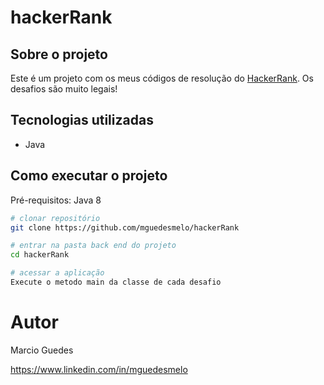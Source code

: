 # hackerRank

## Sobre o projeto
Este é um projeto com os meus códigos de resolução do [HackerRank](https://www.hackerrank.com/). Os desafios são muito legais!

## Tecnologias utilizadas
- Java

## Como executar o projeto
Pré-requisitos: Java 8

```bash
# clonar repositório
git clone https://github.com/mguedesmelo/hackerRank

# entrar na pasta back end do projeto
cd hackerRank

# acessar a aplicação
Execute o metodo main da classe de cada desafio
```

# Autor
Marcio Guedes

https://www.linkedin.com/in/mguedesmelo
